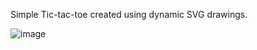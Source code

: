 Simple Tic-tac-toe created using dynamic SVG drawings.

![image](https://github.com/user-attachments/assets/663c237b-d9ae-4b0b-b403-0e10e0bc98bc)

